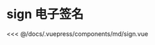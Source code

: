# sign 电子签名

<demo-block 
title="示例"
description="兼容移动端和pc段">
  <md-sign  :endVal="520520520" ></md-sign>
  <highlight-code slot="highlight" lang="vue">
<<< @/docs/.vuepress/components/md/sign.vue
  </highlight-code>
</demo-block>




<start />